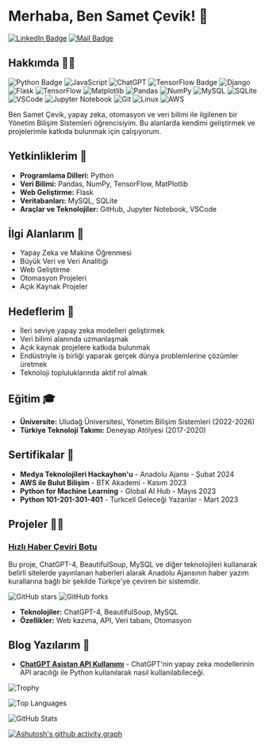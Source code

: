 # Merhaba, Ben Samet Çevik! 👋

[![LinkedIn Badge](https://img.shields.io/badge/-LinkedIn-blue?style=flat&logo=Linkedin&logoColor=white)](https://www.linkedin.com/in/sametcevik1/)
[![Mail Badge](https://img.shields.io/badge/-Email-c14438?style=flat&logo=Gmail&logoColor=white)](mailto:ceviksamet01@gmail.com)


## Hakkımda 🧑‍💻
![Python Badge](https://img.shields.io/badge/-Python-3776AB?style=flat&logo=python&logoColor=white)
![JavaScript](https://img.shields.io/badge/-JavaScript-F7DF1E?style=flat&logo=javascript&logoColor=black)
![ChatGPT](https://img.shields.io/badge/-ChatGPT-412991?style=flat&logo=openai&logoColor=white)
![TensorFlow Badge](https://img.shields.io/badge/-TensorFlow-FF6F00?style=flat&logo=tensorflow&logoColor=white)
![Django](https://img.shields.io/badge/-Django-092E20?style=flat&logo=django&logoColor=white)
![Flask](https://img.shields.io/badge/-Flask-000000?style=flat&logo=flask&logoColor=white)
![TensorFlow](https://img.shields.io/badge/-TensorFlow-FF6F00?style=flat&logo=tensorflow&logoColor=white)
![Matplotlib](https://img.shields.io/badge/-Matplotlib-11557C?style=flat&logo=Matplotlib&logoColor=white)
![Pandas](https://img.shields.io/badge/-Pandas-150458?style=flat&logo=pandas&logoColor=white)
![NumPy](https://img.shields.io/badge/-NumPy-013243?style=flat&logo=numpy&logoColor=white)
![MySQL](https://img.shields.io/badge/-MySQL-4479A1?style=flat&logo=mysql&logoColor=white)
![SQLite](https://img.shields.io/badge/-SQLite-003B57?style=flat&logo=sqlite&logoColor=white)
![VSCode](https://img.shields.io/badge/-VS%20Code-007ACC?style=flat&logo=visual-studio-code&logoColor=white)
![Jupyter Notebook](https://img.shields.io/badge/-Jupyter%20Notebook-F37626?style=flat&logo=jupyter&logoColor=white)
![Git](https://img.shields.io/badge/-Git-F05032?style=flat&logo=git&logoColor=white)
![Linux](https://img.shields.io/badge/-Linux-FCC624?style=flat&logo=linux&logoColor=black)
![AWS](https://img.shields.io/badge/-AWS-232F3E?style=flat&logo=amazon-aws&logoColor=white)


Ben Samet Çevik, yapay zeka, otomasyon ve veri bilimi ile ilgilenen bir Yönetim Bilişim Sistemleri öğrencisiyim. Bu alanlarda kendimi geliştirmek ve projelerimle katkıda bulunmak için çalışıyorum.

## Yetkinliklerim 🚀

- **Programlama Dilleri:** Python
- **Veri Bilimi:** Pandas, NumPy, TensorFlow, MatPlotlib
- **Web Geliştirme:** Flask
- **Veritabanları:** MySQL, SQLite
- **Araçlar ve Teknolojiler:** GitHub, Jupyter Notebook, VSCode

## İlgi Alanlarım 🌱

- Yapay Zeka ve Makine Öğrenmesi
- Büyük Veri ve Veri Analitiği
- Web Geliştirme
- Otomasyon Projeleri
- Açık Kaynak Projeler

## Hedeflerim 🎯

- İleri seviye yapay zeka modelleri geliştirmek
- Veri bilimi alanında uzmanlaşmak
- Açık kaynak projelere katkıda bulunmak
- Endüstriyle iş birliği yaparak gerçek dünya problemlerine çözümler üretmek
- Teknoloji topluluklarında aktif rol almak

## Eğitim 🎓

- **Üniversite:** Uludağ Üniversitesi, Yönetim Bilişim Sistemleri (2022-2026)
- **Türkiye Teknoloji Takımı:** Deneyap Atölyesi (2017-2020)

## Sertifikalar 📜

- **Medya Teknolojileri Hackayhon'u** - Anadolu Ajansı - Şubat 2024
- **AWS ile Bulut Bilişim** - BTK Akademi - Kasım 2023
- **Python for Machine Learning** - Global AI Hub - Mayıs 2023
- **Python 101-201-301-401** - Turkcell Geleceği Yazanlar - Mart 2023

## Projeler 👨‍💻

### [Hızlı Haber Çeviri Botu](https://github.com/zsamet/haber-repo)
Bu proje, ChatGPT-4, BeautifulSoup, MySQL ve diğer teknolojileri kullanarak belirli sitelerde yayınlanan haberleri alarak Anadolu Ajansının haber yazım kurallarına bağlı bir şekilde Türkçe'ye çeviren bir sistemdir. 

![GitHub stars](https://img.shields.io/github/stars/zsamet/haber-repo?style=social)
![GitHub forks](https://img.shields.io/github/forks/zsamet/haber-repo?style=social)

- **Teknolojiler:** ChatGPT-4, BeautifulSoup, MySQL
- **Özellikler:** Web kazıma, API, Veri tabanı, Otomasyon

## Blog Yazılarım 📝

- **[ChatGPT Asistan API Kullanımı](https://medium.com/@zsamet/chatgpt-asistan-api-kullanımı-2e93e6898a11)** - ChatGPT'nin yapay zeka modellerinin API aracılığı ile Python kullanılarak nasıl kullanılabileceği.




![Trophy](https://github-profile-trophy.vercel.app/?username=zsamet&theme=darkhub)

![Top Languages](https://github-readme-stats.vercel.app/api/top-langs/?username=zsamet&layout=compact&theme=radical)



![GitHub Stats](https://github-readme-stats.vercel.app/api?username=zsamet&show_icons=true&theme=radical)


[![Ashutosh's github activity graph](https://github-readme-activity-graph.vercel.app/graph?zsamet=Ashutosh00710)](https://github.com/ashutosh00710/github-readme-activity-graph)

